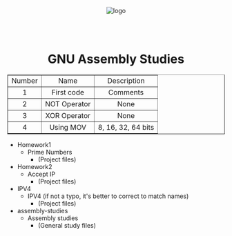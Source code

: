 <!DOCTYPE html>
<html lang="en">
    <head>
        <meta charset="UTF-8">
        <meta name="viewport" content="width=device-width, initial-scale=1">
        <link href="css/style.css" rel="stylesheet">
    </head>
    <body>
        <p align="center">
            <img src="https://webmediums.com/media/webp_max_1600/1*wFWhssCU0m2Pej1uU79ykA*png.webp" alt="logo">
        </p>
        <br>
        <br>
        <h1 align="middle">GNU Assembly Studies</h1>
        <table align="center" border="1">
            <tr> 
                <td align="center">Number</td>
                <td align="center">Name</td>
                <td align="center">Description</td>
            </tr>
            <tr align="middle"> 
                <td text-align="center">1</td>
                <td>First code</td>
                <td>Comments</td>
            </tr>
            <tr align="middle"> 
                <td text-align="center">2</td>
                <td>NOT Operator</td>
                <td>None</td>
            </tr>
            <tr align="middle"> 
                <td text-align="center">3</td>
                <td>XOR Operator</td>
                <td>None</td>
            </tr>
            <tr align="middle"> 
                <td text-align="center">4</td>
                <td>Using MOV</td>
                <td>8, 16, 32, 64 bits</td>
            </tr>
        </table>
    </body>
</html>

- Homework1
  - Prime Numbers
    - (Project files)
- Homework2
  - Accept IP
    - (Project files)
- IPV4
  - IPV4 (if not a typo, it's better to correct to match names)
    - (Project files)
- assembly-studies
  - Assembly studies
    - (General study files)
